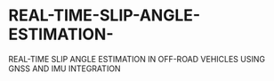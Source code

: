 # REAL-TIME-SLIP-ANGLE-ESTIMATION-
REAL-TIME SLIP ANGLE ESTIMATION IN OFF-ROAD VEHICLES USING GNSS AND IMU INTEGRATION
